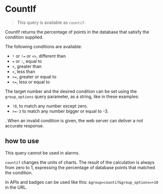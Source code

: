 <!--
title: "CountIf"
sidebar_label: "CountIf"
custom_edit_url: https://github.com/netdata/netdata/edit/master/web/api/queries/countif/README.md
learn_status: "Published"
learn_topic_type: "References"
learn_rel_path: "Developers/Web/Api/Queries"
-->

# CountIf

> This query is available as `countif`.

CountIf returns the percentage of points in the database that satisfy the condition supplied.

The following conditions are available:

- `!` or `!=` or `<>`, different than
- `=` or `:`, equal to
- `>`, greater than
- `<`, less than
- `>=`, greater or equal to
- `<=`, less or equal to

The target number and the desired condition can be set using the `group_options` query parameter, as a string, like in these examples:

- `!0`, to match any number except zero.
- `>=-3` to match any number bigger or equal to -3.

. When an invalid condition is given, the web server can deliver a not accurate response.

## how to use

This query cannot be used in alarms.

`countif` changes the units of charts. The result of the calculation is always from zero to 1, expressing the percentage of database points that matched the condition. 

In APIs and badges can be used like this: `&group=countif&group_options=>10` in the URL.


